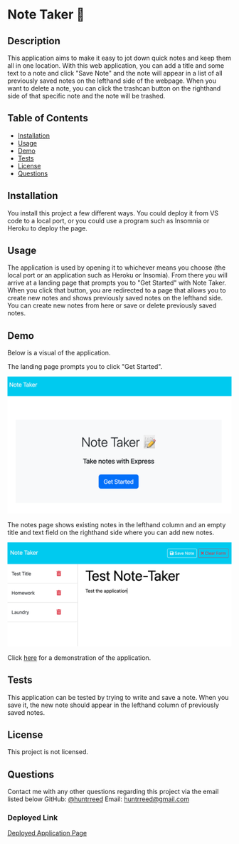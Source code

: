 
 # Note Taker 📝

 
 
 ## Description
This application aims to make it easy to jot down quick notes and keep them all in one location. With this web application, you can add a title and some text to a note and click "Save Note" and the note will appear in a list of all previously saved notes on the lefthand side of the webpage. When you want to delete a note, you can click the trashcan button on the righthand side of that specific note and the note will be trashed. 

 ## Table of Contents
 - [Installation](#installation)
 - [Usage](#usage)
 - [Demo](#demo)
 - [Tests](#tests)
 - [License](#license)
 - [Questions](#questions)

## Installation
You install this project a few different ways. You could deploy it from VS code to a local port, or you could use a program such as Insomnia or Heroku to deploy the page.

## Usage
The application is used by opening it to whichever means you choose (the local port or an application such as Heroku or Insomia). From there you will arrive at a landing page that prompts you to "Get Started" with Note Taker. When you click that button, you are redirected to a page that allows you to create new notes and shows previously saved notes on the lefthand side. You can create new notes from here or save or delete previously saved notes. 

## Demo
Below is a visual of the application.

The landing page prompts you to click "Get Started".

![Landing page of the web application.](./photoassets/Landing-Page.png)

The notes page shows existing notes in the lefthand column and an empty title and text field on the righthand side where you can add new notes.

![Existing notes are listed in the left-hand column with empty fields on the right-hand side for the new note’s title and text.](./photoassets/Note-Taker.png)

Click [here](/photo%20assets/Landing-Page.png) for a demonstration of the application.

## Tests
This application can be tested by trying to write and save a note. When you save it, the new note should appear in the lefthand column of previously saved notes.


## License
This project is not licensed.

## Questions

Contact me with any other questions regarding this project via the email listed below
GitHub: [@huntrreed](https://github.com/huntrreed)
Email: huntrreed@gmail.com

### Deployed Link
[Deployed Application Page](https://fast-citadel-83949-c361f994199c.herokuapp.com/notes)
